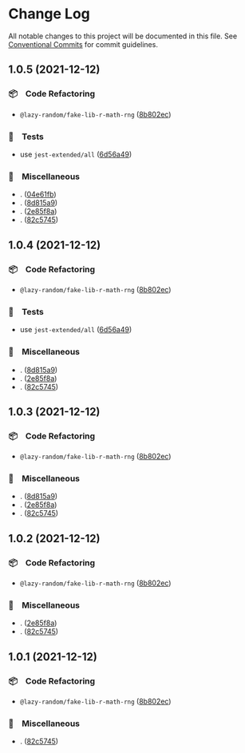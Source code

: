 # Change Log

All notable changes to this project will be documented in this file.
See [Conventional Commits](https://conventionalcommits.org) for commit guidelines.

## 1.0.5 (2021-12-12)


### 📦　Code Refactoring

* `@lazy-random/fake-lib-r-math-rng` ([8b802ec](https://github.com/bluelovers/ws-random/commit/8b802ec68e692dad6980e76f17417db49934fce8))


### 🚨　Tests

* use `jest-extended/all` ([6d56a49](https://github.com/bluelovers/ws-random/commit/6d56a49e94ec701cd8744632a04871cba4e59ea8))


### 🔖　Miscellaneous

* . ([04e61fb](https://github.com/bluelovers/ws-random/commit/04e61fb160f654f1f2f6efe95f63d900ed2449e3))
* . ([8d815a9](https://github.com/bluelovers/ws-random/commit/8d815a9451f12cabc9b81680e463d429c45f2506))
* . ([2e85f8a](https://github.com/bluelovers/ws-random/commit/2e85f8a1a76c34161fdec36f07b7da0163a0eec7))
* . ([82c5745](https://github.com/bluelovers/ws-random/commit/82c5745bfbee557b8703244d6c7d5ffbc1c25e12))





## 1.0.4 (2021-12-12)


### 📦　Code Refactoring

* `@lazy-random/fake-lib-r-math-rng` ([8b802ec](https://github.com/bluelovers/ws-random/commit/8b802ec68e692dad6980e76f17417db49934fce8))


### 🚨　Tests

* use `jest-extended/all` ([6d56a49](https://github.com/bluelovers/ws-random/commit/6d56a49e94ec701cd8744632a04871cba4e59ea8))


### 🔖　Miscellaneous

* . ([8d815a9](https://github.com/bluelovers/ws-random/commit/8d815a9451f12cabc9b81680e463d429c45f2506))
* . ([2e85f8a](https://github.com/bluelovers/ws-random/commit/2e85f8a1a76c34161fdec36f07b7da0163a0eec7))
* . ([82c5745](https://github.com/bluelovers/ws-random/commit/82c5745bfbee557b8703244d6c7d5ffbc1c25e12))





## 1.0.3 (2021-12-12)


### 📦　Code Refactoring

* `@lazy-random/fake-lib-r-math-rng` ([8b802ec](https://github.com/bluelovers/ws-random/commit/8b802ec68e692dad6980e76f17417db49934fce8))


### 🔖　Miscellaneous

* . ([8d815a9](https://github.com/bluelovers/ws-random/commit/8d815a9451f12cabc9b81680e463d429c45f2506))
* . ([2e85f8a](https://github.com/bluelovers/ws-random/commit/2e85f8a1a76c34161fdec36f07b7da0163a0eec7))
* . ([82c5745](https://github.com/bluelovers/ws-random/commit/82c5745bfbee557b8703244d6c7d5ffbc1c25e12))





## 1.0.2 (2021-12-12)


### 📦　Code Refactoring

* `@lazy-random/fake-lib-r-math-rng` ([8b802ec](https://github.com/bluelovers/ws-random/commit/8b802ec68e692dad6980e76f17417db49934fce8))


### 🔖　Miscellaneous

* . ([2e85f8a](https://github.com/bluelovers/ws-random/commit/2e85f8a1a76c34161fdec36f07b7da0163a0eec7))
* . ([82c5745](https://github.com/bluelovers/ws-random/commit/82c5745bfbee557b8703244d6c7d5ffbc1c25e12))





## 1.0.1 (2021-12-12)


### 📦　Code Refactoring

* `@lazy-random/fake-lib-r-math-rng` ([8b802ec](https://github.com/bluelovers/ws-random/commit/8b802ec68e692dad6980e76f17417db49934fce8))


### 🔖　Miscellaneous

* . ([82c5745](https://github.com/bluelovers/ws-random/commit/82c5745bfbee557b8703244d6c7d5ffbc1c25e12))
